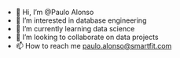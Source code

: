 - 👋 Hi, I’m @Paulo Alonso
- 👀 I’m interested in database engineering
- 🌱 I’m currently learning data science
- 💞️ I’m looking to collaborate on data projects
- 📫 How to reach me paulo.alonso@smartfit.com 

<!---
Paullonso/Paullonso is a ✨ special ✨ repository because its `README.md` (this file) appears on your GitHub profile.
You can click the Preview link to take a look at your changes.
--->

